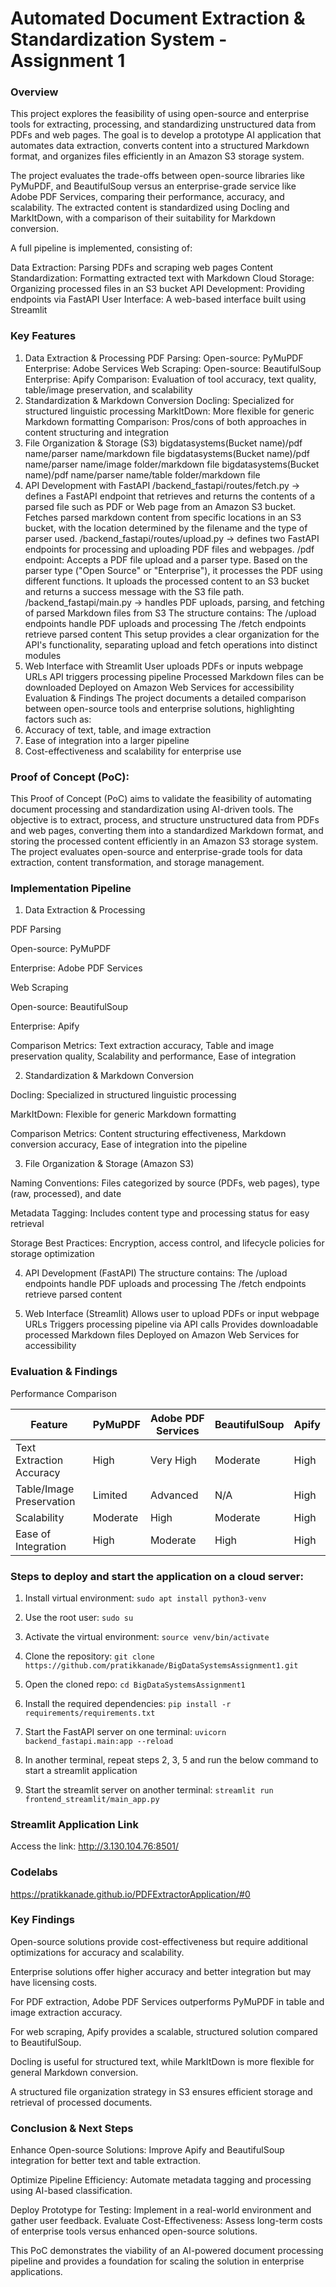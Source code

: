 # Automated Document Extraction & Standardization System - Assignment 1

### Overview

This project explores the feasibility of using open-source and enterprise tools for extracting, processing, and standardizing unstructured data from PDFs and web pages. The goal is to develop a prototype AI application that automates data extraction, converts content into a structured Markdown format, and organizes files efficiently in an Amazon S3 storage system.

The project evaluates the trade-offs between open-source libraries like PyMuPDF, and BeautifulSoup versus an enterprise-grade service like Adobe PDF Services, comparing their performance, accuracy, and scalability. The extracted content is standardized using Docling and MarkItDown, with a comparison of their suitability for Markdown conversion.

A full pipeline is implemented, consisting of:

Data Extraction: Parsing PDFs and scraping web pages
Content Standardization: Formatting extracted text with Markdown
Cloud Storage: Organizing processed files in an S3 bucket
API Development: Providing endpoints via FastAPI
User Interface: A web-based interface built using Streamlit

### Key Features
1. Data Extraction & Processing
PDF Parsing:
Open-source: PyMuPDF
Enterprise: Adobe Services
Web Scraping:
Open-source: BeautifulSoup
Enterprise: Apify
Comparison: Evaluation of tool accuracy, text quality, table/image preservation, and scalability
2. Standardization & Markdown Conversion
Docling: Specialized for structured linguistic processing
MarkItDown: More flexible for generic Markdown formatting
Comparison: Pros/cons of both approaches in content structuring and integration
3. File Organization & Storage (S3)
bigdatasystems(Bucket name)/pdf name/parser name/markdown file
bigdatasystems(Bucket name)/pdf name/parser name/image folder/markdown file
bigdatasystems(Bucket name)/pdf name/parser name/table folder/markdown file
5. API Development with FastAPI
/backend_fastapi/routes/fetch.py → defines a FastAPI endpoint that retrieves and returns the contents of a parsed file such as PDF or Web page from an Amazon S3 bucket. Fetches parsed markdown content from specific locations in an S3 bucket, with the location determined by the filename and the type of parser used.
/backend_fastapi/routes/upload.py → defines two FastAPI endpoints for processing and uploading PDF files and webpages.
 /pdf endpoint: Accepts a PDF file upload and a parser type. Based on the parser type ("Open Source" or "Enterprise"), it processes the PDF using different functions. It uploads the processed content to an S3 bucket and returns a success message with the S3 file path.
/backend_fastapi/main.py → handles PDF uploads, parsing, and fetching of parsed Markdown files from S3
The structure contains:
The /upload endpoints handle PDF uploads and processing
The /fetch endpoints retrieve parsed content
This setup provides a clear organization for the API's functionality, separating upload and fetch operations into distinct modules
6. Web Interface with Streamlit
User uploads PDFs or inputs webpage URLs
API triggers processing pipeline
Processed Markdown files can be downloaded
Deployed on Amazon Web Services for accessibility
Evaluation & Findings
The project documents a detailed comparison between open-source tools and enterprise solutions, highlighting factors such as:
1. Accuracy of text, table, and image extraction
2. Ease of integration into a larger pipeline
3. Cost-effectiveness and scalability for enterprise use

### Proof of Concept (PoC):
This Proof of Concept (PoC) aims to validate the feasibility of automating document processing and standardization using AI-driven tools. The objective is to extract, process, and structure unstructured data from PDFs and web pages, converting them into a standardized Markdown format, and storing the processed content efficiently in an Amazon S3 storage system. The project evaluates open-source and enterprise-grade tools for data extraction, content transformation, and storage management.

### Implementation Pipeline

1. Data Extraction & Processing

PDF Parsing

Open-source: PyMuPDF

Enterprise: Adobe PDF Services

Web Scraping

Open-source: BeautifulSoup

Enterprise: Apify

Comparison Metrics: Text extraction accuracy, Table and image preservation quality, Scalability and performance, Ease of integration

2. Standardization & Markdown Conversion

Docling: Specialized in structured linguistic processing

MarkItDown: Flexible for generic Markdown formatting

Comparison Metrics: Content structuring effectiveness, Markdown conversion accuracy, Ease of integration into the pipeline

3. File Organization & Storage (Amazon S3)

Naming Conventions: Files categorized by source (PDFs, web pages), type (raw, processed), and date

Metadata Tagging: Includes content type and processing status for easy retrieval

Storage Best Practices: Encryption, access control, and lifecycle policies for storage optimization

4. API Development (FastAPI)
The structure contains:
The /upload endpoints handle PDF uploads and processing
The /fetch endpoints retrieve parsed content

5. Web Interface (Streamlit)
Allows user to upload PDFs or input webpage URLs
Triggers processing pipeline via API calls
Provides downloadable processed Markdown files
Deployed on Amazon Web Services for accessibility

### Evaluation & Findings
Performance Comparison


|  Feature	                   |     PyMuPDF	      |       Adobe PDF Services	  |    BeautifulSoup	    |   Apify  |
|-----------------------------|-------------------|----------------------------|----------------------|----------|
|  Text Extraction Accuracy	  |      High	        |       Very High	           |      Moderate	       |   High   | 
|  Table/Image Preservation	  |     Limited	      |        Advanced	           |         N/A	         |   High   |
|  Scalability	               |      Moderate	    |         High	              |      Moderate	       |   High   |
|  Ease of Integration	       |       High	       |         Moderate	          |          High	       |   High   |


### Steps to deploy and start the application on a cloud server:

1. Install virtual environment: `sudo apt install python3-venv` 

2. Use the root user: `sudo su` 
 
3. Activate the virtual environment: `source venv/bin/activate`
 
4. Clone the repository: `git clone https://github.com/pratikkanade/BigDataSystemsAssignment1.git`
 
5. Open the cloned repo: `cd BigDataSystemsAssignment1`
 
6. Install the required dependencies: `pip install -r requirements/requirements.txt`
 
7. Start the FastAPI server on one terminal: `uvicorn backend_fastapi.main:app --reload`

8. In another terminal, repeat steps 2, 3, 5 and run the below command to start a streamlit application

9. Start the streamlit server on another terminal: `streamlit run frontend_streamlit/main_app.py`

### Streamlit Application Link 
Access the link: http://3.130.104.76:8501/

### Codelabs

https://pratikkanade.github.io/PDFExtractorApplication/#0

### Key Findings

Open-source solutions provide cost-effectiveness but require additional optimizations for accuracy and scalability.

Enterprise solutions offer higher accuracy and better integration but may have licensing costs.

For PDF extraction, Adobe PDF Services outperforms PyMuPDF in table and image extraction accuracy.

For web scraping, Apify provides a scalable, structured solution compared to BeautifulSoup.

Docling is useful for structured text, while MarkItDown is more flexible for general Markdown conversion.

A structured file organization strategy in S3 ensures efficient storage and retrieval of processed documents.

### Conclusion & Next Steps

Enhance Open-source Solutions: Improve Apify and BeautifulSoup integration for better text and table extraction.

Optimize Pipeline Efficiency: Automate metadata tagging and processing using AI-based classification.

Deploy Prototype for Testing: Implement in a real-world environment and gather user feedback.
Evaluate Cost-Effectiveness: Assess long-term costs of enterprise tools versus enhanced open-source solutions.

This PoC demonstrates the viability of an AI-powered document processing pipeline and provides a foundation for scaling the solution in enterprise applications.


